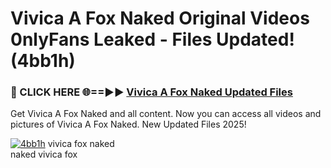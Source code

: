 # Vivica A Fox Naked Original Videos 0nlyFans Leaked - Files Updated! (4bb1h)

<h3>🔴 CLICK HERE 🌐==►► <a href="https://tinyurl.com/up5wt9bj" rel="nofollow">Vivica A Fox Naked Updated Files</a></h3>

Get Vivica A Fox Naked and all content. Now you can access all videos and pictures of Vivica A Fox Naked. New Updated Files 2025!

[![4bb1h](https://i.imgur.com/ABiUzMV.gif)](https://tinyurl.com/up5wt9bj)
vivica fox naked<br>
naked vivica fox